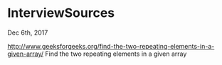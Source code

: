 # InterviewSources

 Dec 6th, 2017

 http://www.geeksforgeeks.org/find-the-two-repeating-elements-in-a-given-array/ Find the two repeating elements in a given array
